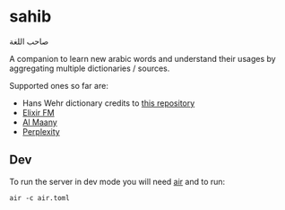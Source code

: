 # sahib

صاحب اللغة

A companion to learn new arabic words and understand their usages by aggregating multiple dictionaries / sources.

Supported ones so far are:
- Hans Wehr dictionary credits to [this repository](https://github.com/GibreelAbdullah/HansWehrDictionary)
- [Elixir FM](http://quest.ms.mff.cuni.cz/cgi-bin/elixir/index.fcgi)
- [Al Maany](https://www.almaany.com/)
- [Perplexity](https://www.perplexity.ai/)


## Dev

To run the server in dev mode you will need [air](https://github.com/air-verse/air) and to run:

```
air -c air.toml
```
